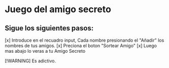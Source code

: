 <h1>Juego del amigo secreto</h1>
  <h2>Sigue los siguientes pasos:</h2>
    [x] Introduce en el recuadro input, Cada nombre presionando el "Añadir" los nombres de tus amigos.
    [x] Preciona el boton "Sortear Amigo"
    [x] Luego mas abajo lo veras a tu Amigo Secreto

[!WARNING]
Es adictivo.
    
